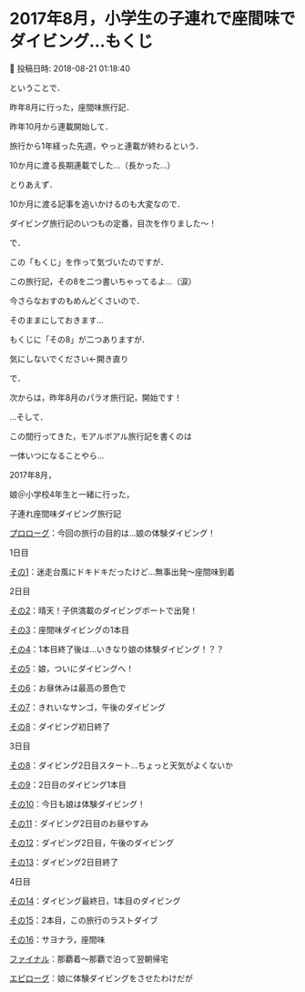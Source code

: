 # 2017年8月，小学生の子連れで座間味でダイビング…もくじ

📅 投稿日時: 2018-08-21 01:18:40

ということで．


昨年8月に行った，座間味旅行記．


昨年10月から連載開始して．


旅行から1年経った先週，やっと連載が終わるという．


10か月に渡る長期連載でした…（長かった…）





とりあえず．


10か月に渡る記事を追いかけるのも大変なので．


ダイビング旅行記のいつもの定番，目次を作りました～！





で．


この「もくじ」を作って気づいたのですが．


この旅行記，その8を二つ書いちゃってるよ…（涙）


今さらなおすのもめんどくさいので．


そのままにしておきます…


もくじに「その8」が二つありますが．


気にしないでください←開き直り





で．


次からは，昨年8月のパラオ旅行記，開始です！





…そして．


この間行ってきた，モアルボアル旅行記を書くのは


一体いつになることやら…





2017年8月，


娘＠小学校4年生と一緒に行った，


子連れ座間味ダイビング旅行記





[プロローグ](efc945483e0b83c270256b049ea40e4ae.md)：今回の旅行の目的は…娘の体験ダイビング！





1日目


[その1](e8fae6f940860010c0df0739e1178b0f7.md)：迷走台風にドキドキだったけど…無事出発～座間味到着





2日目


[その2](e967a613000bc73aa3a0876b2d2fd3138.md)：晴天！子供満載のダイビングボートで出発！


[その3](e331a26a1edd61e31a10026b6b279b13a.md)：座間味ダイビングの1本目


[その4](e16a591663b668a6e76bba8c275430ea1.md)：1本目終了後は…いきなり娘の体験ダイビング！？？


[その5](eb58ea46e4efab79131afed4c1ae478db.md)：娘，ついにダイビングへ！


[その6](e8f9977abd51c47ca8fab1831b3e151e8.md)：お昼休みは最高の景色で


[その7](ee76f92f08d6ede89dca1b56bcd55ff4f.md)：きれいなサンゴ，午後のダイビング


[その8](e3fe8f3c1fb18375668c2ea197d5d829b.md)：ダイビング初日終了





3日目


[その8](e9e6e5eca31725edcec1e5ce1828df91d.md)：ダイビング2日目スタート…ちょっと天気がよくないか


[その9](ecc09169fd293f555af2319c0e8a21a88.md)：2日目のダイビング1本目


[その10](e59c1f37ef2669df1db152c73724c7203.md)：今日も娘は体験ダイビング！


[その11](ec926578ad4608498c4367548b896850d.md)：ダイビング2日目のお昼やすみ


[その12](e79ee5210b7bf660245e9f5f234a0850a.md)：ダイビング2日目，午後のダイビング


[その13](e5aecdf229d3b7e9b3d012a700035b356.md)：ダイビング2日目終了





4日目


[その14](e03c21ee8a05ea3a97c9371e174d0dcdf.md)：ダイビング最終日，1本目のダイビング


[その15](eee53d8fbb22659380f11b27d1bad9e77.md)：2本目，この旅行のラストダイブ


[その16](e9ced4845dbb56db1624f9b5bfd9da5cd.md)：サヨナラ，座間味


[ファイナル](ed47e9ade49cd8c4bfabfd4ea4f78ff5d.md)：那覇着～那覇で泊って翌朝帰宅





[エピローグ](e77423e237d53643aa2eff8eaf37833cb.md)：娘に体験ダイビングをさせたわけだが
